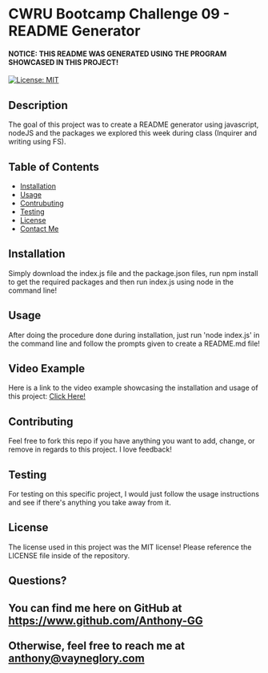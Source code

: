 
# CWRU Bootcamp Challenge 09 - README Generator

#### NOTICE: THIS README WAS GENERATED USING THE PROGRAM SHOWCASED IN THIS PROJECT!

[![License: MIT](https://img.shields.io/badge/License-MIT-yellow.svg)](https://opensource.org/licenses/MIT)
    
## Description
    
The goal of this project was to create a README generator using javascript, nodeJS and the packages we explored this week during class (Inquirer and writing using FS). 

## Table of Contents

- [Installation](#installation)
- [Usage](#usage)
- [Contrubuting](#contributing)
- [Testing](#testing)
- [License](#license)
- [Contact Me](#questions)

## Installation

Simply download the index.js file and the package.json files, run npm install to get the required packages and then run index.js using node in the command line!

## Usage

After doing the procedure done during installation, just run 'node index.js' in the command line and follow the prompts given to create a README.md file!

## Video Example

Here is a link to the video example showcasing the installation and usage of this project:
<a href="https://www.youtube.com/watch?v=BBKlHoSKU28">Click Here!</a> 

## Contributing

Feel free to fork this repo if you have anything you want to add, change, or remove in regards to this project. I love feedback!

## Testing

For testing on this specific project, I would just follow the usage instructions and see if there's anything you take away from it.

## License

The license used in this project was the MIT license! Please reference the LICENSE file inside of the repository.

## Questions?

You can find me here on GitHub at https://www.github.com/Anthony-GG <br><br>
Otherwise, feel free to reach me at anthony@vayneglory.com
---
